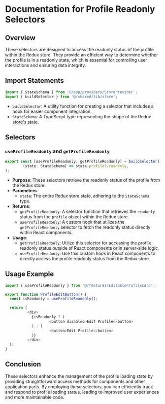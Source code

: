# Documentation for Profile Readonly  Selectors

## Overview
These selectors are designed to access the readonly status of the profile within the Redux store. They provide an efficient way to determine whether the profile is in a readonly state, which is essential for controlling user interactions and ensuring data integrity.
## Import Statements
```typescript
import { StateSchema } from '@/app/providers/StoreProvider';
import { buildSelector } from '@/shared/lib/store';
```
- `buildSelector`: A utility function for creating a selector that includes a hook for easier component integration.
- `StateSchema`: A TypeScript type representing the shape of the Redux store's state.

## Selectors

### `useProfileReadonly` and `getProfileReadonly`
```typescript
export const [useProfileReadonly, getProfileReadonly] = buildSelector(
        (state: StateSchema) => state.profile?.readonly,
);
```
- **Purpose**: These selectors retrieve the readonly status of the profile from the Redux store.
- **Parameters**:
    - `state`: The entire Redux store state, adhering to the `StateSchema` type.
- **Returns**:
    - `getProfileReadonly`: A selector function that retrieves the `readonly` status from the `profile` object within the Redux store.
    - `useProfileReadonly`: A custom hook that utilizes the `getProfileReadonly` selector to fetch the readonly status directly within React components.
- **Usage**:
    - `getProfileReadonly`: Utilize this selector for accessing the profile readonly status outside of React components or in server-side logic.
    - `useProfileReadonly`: Use this custom hook in React components to directly access the profile readonly status from the Redux store.


## Usage Example
```typescript jsx
import { useProfileReadonly } from '@/features/EditableProfileCard';

export function ProfileEditButton() {
  const isReadonly = useProfileReadonly();

  return (
          <div>
            {isReadonly ? (
                    <button disabled>Edit Profile</button>
            ) : (
                    <button>Edit Profile</button>
            )}
          </div>
  );
}
```

## Conclusion
These selectors enhance the management of the profile loading state by providing straightforward access methods for components and other application parts. By employing these selectors, you can efficiently track and respond to profile loading status, leading to improved user experiences and more maintainable code.
